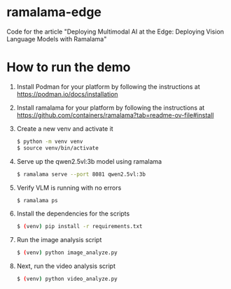 # ramalama-edge
Code for the article "Deploying Multimodal AI at the Edge: Deploying Vision Language Models with Ramalama"

# How to run the demo
1. Install Podman for your platform by following the instructions at https://podman.io/docs/installation
   
2. Install ramalama for your platform by following the instructions at https://github.com/containers/ramalama?tab=readme-ov-file#install
   
3. Create a new venv and activate it
    ```bash
    $ python -m venv venv
    $ source venv/bin/activate
    ```
4. Serve up the qwen2.5vl:3b model using ramalama
    ```bash
    $ ramalama serve --port 8081 qwen2.5vl:3b
    ```
5. Verify VLM is running with no errors
   ```bash
   $ ramalama ps
   ```
6. Install the dependencies for the scripts
   ```bash
   $ (venv) pip install -r requirements.txt
   ```
7. Run the image analysis script
   ```bash
   $ (venv) python image_analyze.py
   ```
8. Next, run the video analysis script
   ```bash
   $ (venv) python video_analyze.py
   ```
